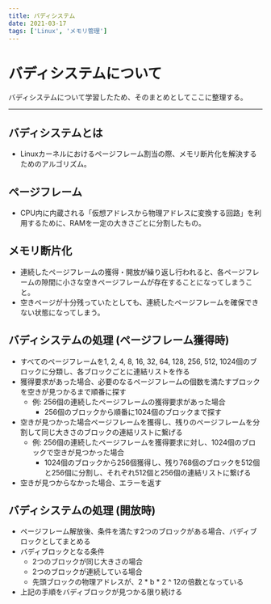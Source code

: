 ```yaml
---
title: バディシステム
date: 2021-03-17
tags: ['Linux', 'メモリ管理']
---
```


# バディシステムについて
バディシステムについて学習したため、そのまとめとしてここに整理する。

---

## バディシステムとは
- Linuxカーネルにおけるページフレーム割当の際、メモリ断片化を解決するためのアルゴリズム。

## ページフレーム
- CPU内に内蔵される「仮想アドレスから物理アドレスに変換する回路」を利用するために、RAMを一定の大きさごとに分割したもの。

## メモリ断片化
- 連続したページフレームの獲得・開放が繰り返し行われると、各ページフレームの隙間に小さな空きページフレームが存在することになってしまうこと。
- 空きページが十分残っていたとしても、連続したページフレームを確保できない状態になってしまう。

## バディシステムの処理 (ページフレーム獲得時)
- すべてのページフレームを1, 2, 4, 8, 16, 32, 64, 128, 256, 512, 1024個のブロックに分類し、各ブロックごとに連結リストを作る
- 獲得要求があった場合、必要のなるページフレームの個数を満たすブロックを空きが見つかるまで順番に探す
  - 例: 256個の連続したページフレームの獲得要求があった場合
	- 256個のブロックから順番に1024個のブロックまで探す
- 空きが見つかった場合ページフレームを獲得し、残りのページフレームを分割して同じ大きさのブロックの連結リストに繋げる
  - 例: 256個の連続したページフレームを獲得要求に対し、1024個のブロックで空きが見つかった場合
	- 1024個のブロックから256個獲得し、残り768個のブロックを512個と256個に分割し、それぞれ512個と256個の連結リストに繋げる	
- 空きが見つからなかった場合、エラーを返す

## バディシステムの処理 (開放時)
- ページフレーム解放後、条件を満たす2つのブロックがある場合、バディブロックとしてまとめる
- バディブロックとなる条件
  - 2つのブロックが同じ大きさの場合
  - 2つのブロックが連続している場合
  - 先頭ブロックの物理アドレスが、2 * b * 2 ^ 12の倍数となっている
- 上記の手順をバディブロックが見つかる限り続ける
